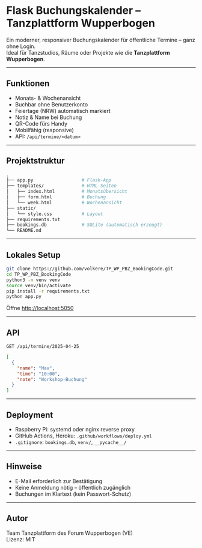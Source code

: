 # Flask Buchungskalender – Tanzplattform Wupperbogen

Ein moderner, responsiver Buchungskalender für öffentliche Termine – ganz ohne Login.  
Ideal für Tanzstudios, Räume oder Projekte wie die **Tanzplattform Wupperbogen**.

---

## Funktionen

- Monats- & Wochenansicht
- Buchbar ohne Benutzerkonto
- Feiertage (NRW) automatisch markiert
- Notiz & Name bei Buchung
- QR-Code fürs Handy
- Mobilfähig (responsive)
- API: `/api/termine/<datum>`

---

## Projektstruktur

```bash
.
├── app.py                  # Flask-App
├── templates/              # HTML-Seiten
│   ├── index.html          # Monatsübersicht
│   ├── form.html           # Buchung
│   └── week.html           # Wochenansicht
├── static/
│   └── style.css           # Layout
├── requirements.txt
├── bookings.db             # SQLite (automatisch erzeugt)
└── README.md
```

---

## Lokales Setup

```bash
git clone https://github.com/volkere/TP_WP_PBZ_BookingCode.git
cd TP_WP_PBZ_BookingCode
python3 -m venv venv
source venv/bin/activate
pip install -r requirements.txt
python app.py
```

Öffne [http://localhost:5050](http://localhost:5050)

---

## API

```http
GET /api/termine/2025-04-25
```

```json
[
  {
    "name": "Max",
    "time": "10:00",
    "note": "Workshop-Buchung"
  }
]
```

---

## Deployment

- Raspberry Pi: systemd oder nginx reverse proxy
- GitHub Actions, Heroku: `.github/workflows/deploy.yml`
- `.gitignore`: `bookings.db`, `venv/`, `__pycache__/`

---

## Hinweise

- E-Mail erforderlich zur Bestätigung
- Keine Anmeldung nötig – öffentlich zugänglich
- Buchungen im Klartext (kein Passwort-Schutz)

---

## Autor

Team Tanzplattform des Forum Wupperbogen (VE)  
Lizenz: MIT

